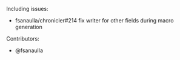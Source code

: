 Including issues:
- fsanaulla/chronicler#214 fix writer for other fields during macro generation

Contributors:
- @fsanaulla